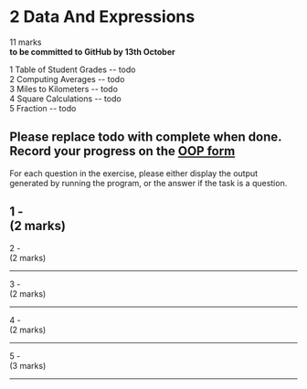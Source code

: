 # 2 Data And Expressions
11 marks  
**to be committed to GitHub by 13th October**

1 Table of Student Grades  -- todo  
2 Computing Averages      -- todo  
3 Miles to Kilometers -- todo  
4 Square Calculations   -- todo  
5 Fraction   -- todo  

Please replace **todo** with **complete** when done.
Record your progress on the [OOP form](https://forms.gle/RiMroDpV1c1CTbHV9)
---

For each question in the exercise, please either display the output generated by running the program, or the answer if the task is a question.

1 -  
(2 marks)
---

2 -  
(2 marks)

---

3 -  
(2 marks)

---

4 -  
(2 marks)

---

5 -  
(3 marks)

---

